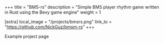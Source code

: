 +++
title = "BMS-rs"
description = "Simple BMS player rhythm game written in Rust using the Bevy game engine"
weight = 1

[extra]
local_image = "/projects/bmsrs.png"
link_to = "https://github.com/NickGuz/bmsm-rs"
+++

Example project page
